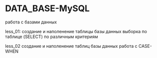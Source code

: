 # DATA_BASE-MySQL

работа с базами данных

less_01:
создание и наполенение таблицы базы данных
выборка по таблице (SELECT) по различным критериям

less_02
создание и наполенение таблиц базы данных
работа с CASE-WHEN
